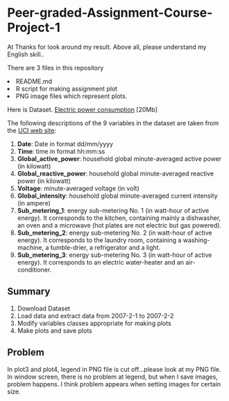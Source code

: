 # Peer-graded-Assignment-Course-Project-1
At Thanks for look around my result.
Above all, please understand my English skill..

There are 3 files in this repository
<li> README.md </li>
<li> R script for making assignment plot </li>
<li> PNG image files which represent plots. </li>

Here is Dataset.
<a href="https://d396qusza40orc.cloudfront.net/exdata%2Fdata%2Fhousehold_power_consumption.zip">Electric power consumption</a> [20Mb]

The following descriptions of the 9 variables in the dataset are taken
from
the <a href="https://archive.ics.uci.edu/ml/datasets/Individual+household+electric+power+consumption">UCI
web site</a>:

<ol>
<li><b>Date</b>: Date in format dd/mm/yyyy </li>
<li><b>Time</b>: time in format hh:mm:ss </li>
<li><b>Global_active_power</b>: household global minute-averaged active power (in kilowatt) </li>
<li><b>Global_reactive_power</b>: household global minute-averaged reactive power (in kilowatt) </li>
<li><b>Voltage</b>: minute-averaged voltage (in volt) </li>
<li><b>Global_intensity</b>: household global minute-averaged current intensity (in ampere) </li>
<li><b>Sub_metering_1</b>: energy sub-metering No. 1 (in watt-hour of active energy). It corresponds to the kitchen, containing mainly a dishwasher, an oven and a microwave (hot plates are not electric but gas powered). </li>
<li><b>Sub_metering_2</b>: energy sub-metering No. 2 (in watt-hour of active energy). It corresponds to the laundry room, containing a washing-machine, a tumble-drier, a refrigerator and a light. </li>
<li><b>Sub_metering_3</b>: energy sub-metering No. 3 (in watt-hour of active energy). It corresponds to an electric water-heater and an air-conditioner.</li>
</ol>


## Summary
1. Download Dataset
2. Load data and extract data from 2007-2-1 to 2007-2-2
3. Modify variables classes appropriate for making plots
4. Make plots and save plots

## Problem
In plot3 and plot4, legend in PNG file is cut off...please look at my PNG file.
In window screen, there is no problem at legend, but when I save images, problem happens.
I think problem appears when setting images for certain size.
